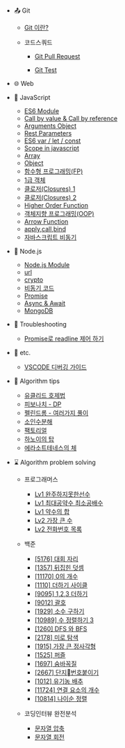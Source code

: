 - :outbox_tray: Git

  - [Git 이란?](./docs/git/2019-04-04-AboutGit.md)
  
  - 코드스쿼드
    - [Git Pull Request](./docs/git/2019-04-04-CodeSquad_GitPR_Guide.md "Git PR")

    - [Git Test](./docs/git/2019-05-24-GitTest.md "Git Test")

- :globe_with_meridians: Web

- :lemon: JavaScript

  - [ES6 Module](./docs/javascript/2019-04-05-ES6Module.md)
  - [Call by value & Call by reference](./docs/javascript/2019-04-08-CallByValue&CallByReference.md)
  - [Arguments Object](./docs/javascript/2019-04-08-FunctionArguments.md)
  - [Rest Parameters](./docs/javascript/2019-04-08-RestParameters.md)
  - [ES6 var / let / const](./docs/javascript/2019-04-10-ES6-var-let-const.md)
  - [Scope in javascript](./docs/javascript/2019-04-10-JavascriptScope.md)
  - [Array](./docs/javascript/2019-04-12-Array.md)
  - [Object](./docs/javascript/2019-04-12-Object.md)
  - [함수형 프로그래밍(FP)](./docs/javascript/2019-04-15-FunctionalProgramming.md)
  - [1급 객체](./docs/javascript/2019-04-16-FirstClassObject&Function.md)
  - [클로저(Closures) 1](./docs/javascript/2019-04-17-Closure.md)
  - [클로저(Closures) 2](./docs/javascript/2019-07-01-Udemy_JS_Closures.md)
  - [Higher Order Function](./docs/javascript/2019-04-28-HigherOrderFunction.md)
  - [객체지향 프로그래밍(OOP)](./docs/javascript/2019-04-28-JS_OOP.md)
  - [Arrow Function](./docs/javascript/2019-05-17-ArrowFunction.md)
  - [apply,call,bind](./docs/javascript/2019-05-18-apply_call_bind.md)
  - [자바스크립트 비동기](./docs/javascript/2019-05-25-Asyncronous.md)

- :green_apple: Node.js
  
  - [Node.js Module](./docs/nodejs/2019-04-05-nodejs-NodejsModule.md)
  - [url](./docs/nodejs/2019-05-22-nodejs-url.md)
  - [crypto](./docs/nodejs/2019-05-23-nodejs-crypto.md)
  - [비동기 코드](./docs/nodejs/2019-06-03-nodejs-AsynchronousCode.md)
  - [Promise](./docs/nodejs/2019-06-05-nodejs-Promise.md)
  - [Async & Await](./docs/nodejs/2019-06-07-nodejs-Async-Await.md)
  - [MongoDB](./docs/nodejs/2019-07-08-nodejs-MongoDB.md)

- :paw_prints: Troubleshooting

  - [Promise로 readline 제어 하기](./docs/trouble_shooting/2019-06-01-TS-promise_readline.md)

- :thought_balloon: etc.

  - [VSCODE 디버깅 가이드](./docs/etc/2019-04-05-VSCode_Debugging_Guide.md)

- :eyes: Algorithm tips
  
    - [유클리드 호제법](./docs/algorithm_tips/2019-01-30-AT-Euclidean%20algorithm.md)
    - [피보나치 - DP](./docs/algorithm_tips/2019-03-22-AT-fibonacci-by-DP.md)
    - [펠린드롬 - 여러가지 풀이](./docs/algorithm_tips/2019-05-03-AT-palindrome_summary.md)
    - [소인수분해](./docs/algorithm_tips/2019-05-08-AT-fractional_decomposition.md)
    - [팩토리얼](./docs/algorithm_tips/2019-05-26-AT-factorial.md)
    - [하노이의 탑](./docs/algorithm_tips/2019-06-01-AT-hanoi.md)
    - [에라소트테네스의 체](./docs/algorithm_tips/2019-06-06-AT-seive_of_eratosthenes.md)
  
- :hourglass: Algorithm problem solving
    
    - 프로그래머스
        - [Lv1 완주하지못한선수](./docs/algorithm_problem_solving/2019-01-24-AT-list_comparison.md)
        - [Lv1 최대공약수 최소공배수](./docs/algorithm_problem_solving/2019-01-30-AT-gcdlcm.md)
        - [Lv1 약수의 합](./docs/algorithm_problem_solving/2019-02-14-AT-sum_divisor.md)
        - [Lv2 가장 큰 수](./docs/algorithm_problem_solving/2019-05-20-AT-the_biggest_number.md)
        - [Lv2 전화번호 목록](./docs/algorithm_problem_solving/2019-05-31-AT-phone_book.md)
    - 백준
        - [[5176] 대회 자리](./docs/algorithm_problem_solving/2019-05-19-AT-set_seat.md)
        - [[1357] 뒤집힌 덧셈](./docs/algorithm_problem_solving/2019-05-24-AT-sum_reversedNum.md)
        - [[11170] 0의 개수](./docs/algorithm_problem_solving/2019-05-26-AT-count_zero.md)
        - [[1110] 더하기 사이클](./docs/algorithm_problem_solving/2019-05-28-AT-plus_cycle.md)
        - [[9095] 1,2,3 더하기](./docs/algorithm_problem_solving/2019-06-01-AT-plus_one_two_three.md)
        - [[9012] 괄호](./docs/algorithm_problem_solving/2019-06-04-AT-vps.md)
        - [[1929] 소수 구하기](./docs/algorithm_problem_solving/2019-06-06-AT-primeNum_seive.md)
        - [[10989] 수 정렬하기 3](./docs/algorithm_problem_solving/2019-06-14-AT-countingSort.md)
        - [[1260] DFS 와 BFS](./docs/algorithm_problem_solving/2019-06-20-AT-DFS_BFS.md)
        - [[2178] 미로 탐색](./docs/algorithm_problem_solving/2019-06-21-AT-maze.md)
        - [[1915] 가장 큰 정사각형](./docs/algorithm_problem_solving/2019-06-23-AT-theBiggestSquare.md)
        - [[1525] 퍼즐](./docs/algorithm_problem_solving/2019-06-25-AT-puzzle.md)
        - [[1697] 숨바꼭질](./docs/algorithm_problem_solving/2019-06-28-AT-hide-and-seek.md)
        - [[2667] 단지번호붙이기](./docs/algorithm_problem_solving/2019-06-29-AT-apartment.md)
        - [[1012] 유기농 배추](./docs/algorithm_problem_solving/2019-06-30-AT-cabbage-farm.md)
        - [[11724] 연결 요소의 개수](./docs/algorithm_problem_solving/2019-07-01-AT-connected-components.md)
        - [[10814] 나이순 정렬](./docs/algorithm_problem_solving/2019-07-18-AT-sortByAge.md)
    
    - 코딩인터뷰 완전분석
        - [문자열 압축](docs/algorithm_problem_solving/2019-02-05-AT-str_compression.md)
        - [문자열 회전](docs/algorithm_problem_solving/2019-02-04-AT-rotate_string.md)
